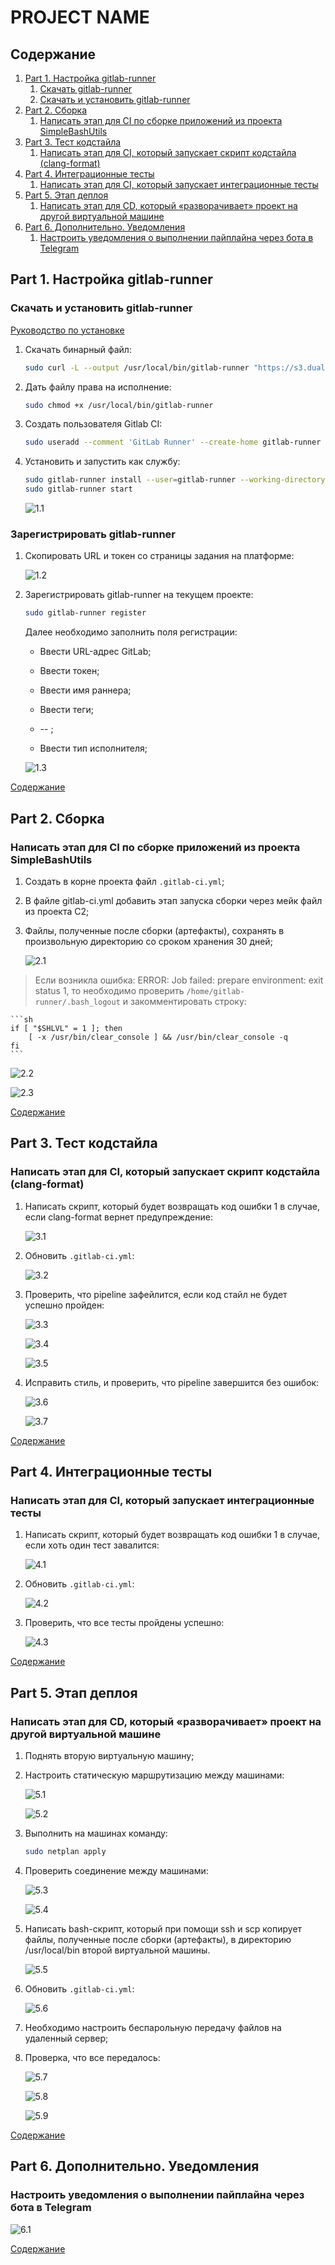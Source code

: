 # PROJECT NAME

## Содержание

1. [Part 1. Настройка gitlab-runner](#part-1-настройка-gitlab-runner)
    1. [Скачать  gitlab-runner](#зарегистрировать-gitlab-runner)
    2. [Скачать и установить gitlab-runner](#скачать-и-установить-gitlab-runner)
2. [Part 2. Сборка](#part-2-сборка)
    1. [Напиcать этап для CI по сборке приложений из проекта SimpleBashUtils](#напиcать-этап-для-ci-по-сборке-приложений-из-проекта-simplebashutils)
3. [Part 3. Тест кодстайла](#part-3-тест-кодстайла)
    1. [Написать этап для CI, который запускает скрипт кодстайла (clang-format)](#написать-этап-для-ci-который-запускает-скрипт-кодстайла-clang-format)
4. [Part 4. Интеграционные тесты](#part-4-интеграционные-тесты)
    1. [Написать этап для CI, который запускает интеграционные тесты](#написать-этап-для-ci-который-запускает-интеграционные-тесты)
5. [Part 5. Этап деплоя](#part-5-этап-деплоя)
    1. [Написать этап для CD, который «разворачивает» проект на другой виртуальной машине](#написать-этап-для-cd-который-«разворачивает»-проект-на-другой-виртуальной-машине)
6. [Part 6. Дополнительно. Уведомления](#part-6-дополнительно-уведомления)
    1. [Настроить уведомления о выполнении пайплайна через бота в Telegram](#настроить-уведомления-о-выполнении-пайплайна-через-бота-в-telegram)

## Part 1. Настройка gitlab-runner

### Скачать и установить gitlab-runner

[Руководство по установке](https://docs.gitlab.com/runner/install/linux-manually.html)

1. Скачать бинарный файл:

    ```sh
    sudo curl -L --output /usr/local/bin/gitlab-runner "https://s3.dualstack.us-east-1.amazonaws.com/gitlab-runner-downloads/latest/binaries/gitlab-runner-linux-amd64"
    ```

2. Дать файлу права на исполнение:

    ```sh
    sudo chmod +x /usr/local/bin/gitlab-runner
    ```

3. Создать пользователя Gitlab CI:

    ```sh
    sudo useradd --comment 'GitLab Runner' --create-home gitlab-runner --shell /bin/bash
    ```

4. Установить и запустить как службу:

    ```sh
    sudo gitlab-runner install --user=gitlab-runner --working-directory=/home/gitlab-runner
    sudo gitlab-runner start
    ```
   
   ![1.1](screenshots/1.png)   

### Зарегистрировать gitlab-runner

1. Скопировать URL и токен со страницы задания на платформе:

    ![1.2](screenshots/2.png)   

2. Зарегистрировать gitlab-runner на текущем проекте:

    ```sh
    sudo gitlab-runner register
    ```

    Далее необходимо заполнить поля регистрации:
    
    - Ввести URL-адрес GitLab;

    - Ввести токен;

    - Ввести имя раннера;

    - Ввести теги;

    - -- ;

    - Ввести тип исполнителя;

    ![1.3](screenshots/3.png)   

[Содержание](#содержание)

## Part 2. Сборка

### Напиcать этап для CI по сборке приложений из проекта SimpleBashUtils

1. Создать в корне проекта файл `.gitlab-ci.yml`;

2. В файле gitlab-ci.yml добавить этап запуска сборки через мейк файл из проекта C2;

3. Файлы, полученные после сборки (артефакты), сохранять в произвольную директорию со сроком хранения 30 дней;

    ![2.1](screenshots/4.png) 

> Если возникла ошибка: ERROR: Job failed: prepare environment: exit status 1, то необходимо проверить `/home/gitlab-runner/.bash_logout` и закомментировать строку:

    ```sh
    if [ "$SHLVL" = 1 ]; then
        [ -x /usr/bin/clear_console ] && /usr/bin/clear_console -q
    fi
    ```

![2.2](screenshots/5.png)   

![2.3](screenshots/6.png) 

[Содержание](#содержание)

## Part 3. Тест кодстайла

### Написать этап для CI, который запускает скрипт кодстайла (clang-format)

1. Написать скрипт, который будет возвращать код ошибки 1 в случае, если clang-format вернет предупреждение:

    ![3.1](screenshots/7.png)
    
2. Обновить `.gitlab-ci.yml`:

    ![3.2](screenshots/8.png)

3. Проверить, что pipeline зафейлится, если код стайл не будет успешно пройден:

    ![3.3](screenshots/9.png)

    ![3.4](screenshots/10.png) 

    ![3.5](screenshots/11.png) 

4. Исправить стиль, и проверить, что pipeline завершится без ошибок:

    ![3.6](screenshots/12.png) 

    ![3.7](screenshots/13.png) 

[Содержание](#содержание)

## Part 4. Интеграционные тесты

### Написать этап для CI, который запускает интеграционные тесты

1. Написать скрипт, который будет возвращать код ошибки 1 в случае, если хоть один тест завалится:

    ![4.1](screenshots/14.png)

2. Обновить `.gitlab-ci.yml`:

    ![4.2](screenshots/15.png)

3. Проверить, что все тесты пройдены успешно:

    ![4.3](screenshots/16.png)

[Содержание](#содержание)

## Part 5. Этап деплоя

### Написать этап для CD, который «разворачивает» проект на другой виртуальной машине

1. Поднять вторую виртуальную машину;

2. Настроить статическую маршрутизацию между машинами:

    ![5.1](screenshots/17.png)

    ![5.2](screenshots/18.png)

3. Выполнить на машинах команду:

    ```sh
    sudo netplan apply
    ```

4. Проверить соединение между машинами:

    ![5.3](screenshots/19.png)

    ![5.4](screenshots/20.png)

5. Написать bash-скрипт, который при помощи ssh и scp копирует файлы, полученные после сборки (артефакты), в директорию /usr/local/bin второй виртуальной машины.

    ![5.5](screenshots/21.png)

6. Обновить `.gitlab-ci.yml`:

    ![5.6](screenshots/22.png)

7. Необходимо настроить беспарольную передачу файлов на удаленный сервер;

8. Проверка, что все передалось:

    ![5.7](screenshots/23.png)

    ![5.8](screenshots/24.png)

    ![5.9](screenshots/25.png)

[Содержание](#содержание)

## Part 6. Дополнительно. Уведомления

### Настроить уведомления о выполнении пайплайна через бота в Telegram

![6.1](screenshots/26.png)


[Содержание](#содержание)

